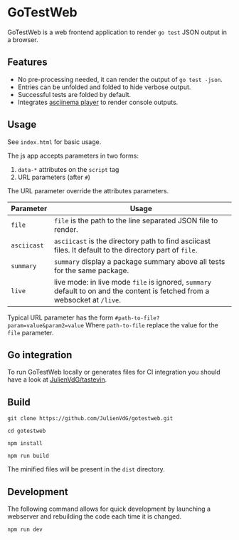 # GoTestWeb

GoTestWeb is a web frontend application to render `go test` JSON output in a browser.

## Features

 - No pre-processing needed, it can render the output of `go test -json`.
 - Entries can be unfolded and folded to hide verbose output.
 - Successful tests are folded by default.
 - Integrates [asciinema player](https://github.com/asciinema/asciinema-player) to render console outputs.

## Usage

See `index.html` for basic usage.

The js app accepts parameters in two forms:
 1. `data-*` attributes on the `script` tag
 2. URL parameters (after `#`)

The URL parameter override the attributes parameters.

| Parameter   | Usage |
| ----------- | ----- |
| `file`      | `file` is the path to the line separated JSON file to render. |
| `asciicast` | `asciicast` is the directory path to find asciicast files. It default to the directory part of `file`. |
| `summary`   | `summary` display a package summary above all tests for the same package. |
| `live`      | live mode: in live mode `file` is ignored, `summary` default to on and the content is fetched from a websocket at `/live`. |

Typical URL parameter has the form `#path-to-file?param=value&param2=value`
Where `path-to-file` replace the value for the `file` parameter.

## Go integration

To run GoTestWeb locally or generates files for CI integration you should have a look at [JulienVdG/tastevin](https://github.com/JulienVdG/tastevin).

## Build

```
git clone https://github.com/JulienVdG/gotestweb.git

cd gotestweb

npm install

npm run build
```

The minified files will be present in the `dist` directory.

## Development

The following command allows for quick development by launching a webserver and rebuilding the code each time it is changed.

```
npm run dev
```



